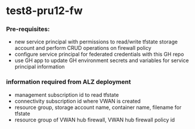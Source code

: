 # test8-pru12-fw

### Pre-requisites:
- new service principal with permissions to read/write tfstate storage account and perform CRUD operations on firewall policy
- configure service principal for federated credentials with this GH repo
- use GH app to update GH environment secrets and variables for service principal information


### information required from ALZ deployment
- management subscription id to read tfstate
- connectivity subscription id where VWAN is created
- resource group, storage account name, container name, filename for tfstate
- resource group of VWAN hub firewall, VWAN hub firewall policy id
